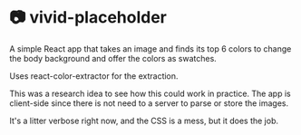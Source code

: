 # 📷 vivid-placeholder

A simple React app that takes an image and finds its top 6 colors to change the body background and offer the colors as swatches.

Uses react-color-extractor for the extraction.

This was a research idea to see how this could work in practice. The app is client-side since there is not need to a server to parse or store the images.

It's a litter verbose right now, and the CSS is a mess, but it does the job.
